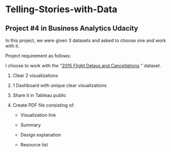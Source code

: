 # Telling-Stories-with-Data
## Project #4 in Business Analytics Udacity

In this project, we were given 3 datasets and asked to choose one and work with it.

Project requirement as follows:

I choose to work with the "[2015 Flight Delays and Cancellations](
https://www.kaggle.com/usdot/flight-delays/data)
" dataset.

1. Clear 2 visualizations

2. 1 Dashboard with unique clear visualizations 

3. Share it in Tableau public

4. Create PDF file consisting of:

    * Visualization link
    
    * Summary
    
    * Design explanation
    
    * Resource list
